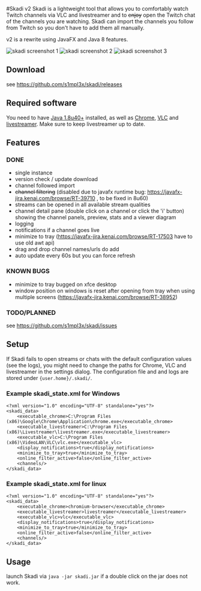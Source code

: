 #Skadi v2
Skadi is a lightweight tool that allows you to comfortably watch Twitch channels via VLC and livestreamer and to ~~enjoy~~ open the Twitch chat of the channels you are watching. Skadi can import the channels you follow from Twitch so you don't have to add them all manually.

v2 is a rewrite using JavaFX and Java 8 features.

![skadi screenshot 1](https://i.imgur.com/YBkW44y.png "main window")
![skadi screenshot 2](https://i.imgur.com/FTz7lUd.png "channel details")
![skadi screenshot 3](https://i.imgur.com/ExnJCtW.png "open stream and chat")

## Download
see https://github.com/s1mpl3x/skadi/releases

## Required software
You need to have [Java 1.8u40+](https://www.java.com/download/) installed, as well as [Chrome](https://www.google.com/chrome/), [VLC](https://www.videolan.org/vlc/) and [livestreamer](https://github.com/chrippa/livestreamer/releases).
Make sure to keep livestreamer up to date.

## Features
### DONE
* single instance
* version check / update download
* channel followed import
* ~~channel filtering~~ (disabled due to javafx runtime bug: https://javafx-jira.kenai.com/browse/RT-39710 , to be fixed in 8u60)
* streams can be opened in all available stream qualities
* channel detail pane (double click on a channel or click the 'i' button) showing the channel panels, preview, stats and a viewer diagram
* logging
* notifications if a channel goes live
* minimize to tray (https://javafx-jira.kenai.com/browse/RT-17503 have to use old awt api)
* drag and drop channel names/urls do add
* auto update every 60s but you can force refresh

### KNOWN BUGS
* minimize to tray bugged on xfce desktop
* window position on windows is reset after opening from tray when using multiple screens (https://javafx-jira.kenai.com/browse/RT-38952)

### TODO/PLANNED
see https://github.com/s1mpl3x/skadi/issues

## Setup
If Skadi fails to open streams or chats with the default configuration values (see the logs), you might need to change the paths for Chrome, VLC and livestreamer in the settings dialog. 
The configuration file and and logs are stored under `{user.home}/.skadi/`.

### Example skadi_state.xml for Windows
```
<?xml version="1.0" encoding="UTF-8" standalone="yes"?>
<skadi_data>
    <executable_chrome>C:\Program Files (x86)\Google\Chrome\Application\chrome.exe</executable_chrome>
    <executable_livestreamer>C:\Program Files (x86)\Livestreamer\livestreamer.exe</executable_livestreamer>
    <executable_vlc>C:\Program Files (x86)\VideoLAN\VLC\vlc.exe</executable_vlc>
    <display_notifications>true</display_notifications>
    <minimize_to_tray>true</minimize_to_tray>
    <online_filter_active>false</online_filter_active>
    <channels/>
</skadi_data>
```

### Example skadi_state.xml for linux
```
<?xml version="1.0" encoding="UTF-8" standalone="yes"?>
<skadi_data>
    <executable_chrome>chromium-browser</executable_chrome>
    <executable_livestreamer>livestreamer</executable_livestreamer>
    <executable_vlc>vlc</executable_vlc>
    <display_notifications>true</display_notifications>
    <minimize_to_tray>true</minimize_to_tray>
    <online_filter_active>false</online_filter_active>
    <channels/>
</skadi_data>
```

## Usage
launch Skadi via `java -jar skadi.jar`
if a double click on the jar does not work.
